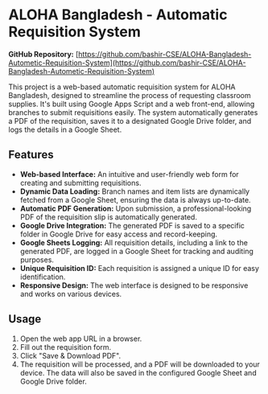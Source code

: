 # ALOHA Bangladesh - Automatic Requisition System

**GitHub Repository:** [https://github.com/bashir-CSE/ALOHA-Bangladesh-Autometic-Requisition-System](https://github.com/bashir-CSE/ALOHA-Bangladesh-Autometic-Requisition-System)

This project is a web-based automatic requisition system for ALOHA Bangladesh, designed to streamline the process of requesting classroom supplies. It's built using Google Apps Script and a web front-end, allowing branches to submit requisitions easily. The system automatically generates a PDF of the requisition, saves it to a designated Google Drive folder, and logs the details in a Google Sheet.

## Features

- **Web-based Interface:** An intuitive and user-friendly web form for creating and submitting requisitions.
- **Dynamic Data Loading:** Branch names and item lists are dynamically fetched from a Google Sheet, ensuring the data is always up-to-date.
- **Automatic PDF Generation:** Upon submission, a professional-looking PDF of the requisition slip is automatically generated.
- **Google Drive Integration:** The generated PDF is saved to a specific folder in Google Drive for easy access and record-keeping.
- **Google Sheets Logging:** All requisition details, including a link to the generated PDF, are logged in a Google Sheet for tracking and auditing purposes.
- **Unique Requisition ID:** Each requisition is assigned a unique ID for easy identification.
- **Responsive Design:** The web interface is designed to be responsive and works on various devices.

## Usage

1.  Open the web app URL in a browser.
2.  Fill out the requisition form.
3.  Click "Save & Download PDF".
4.  The requisition will be processed, and a PDF will be downloaded to your device. The data will also be saved in the configured Google Sheet and Google Drive folder.
